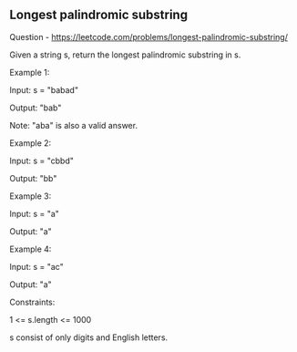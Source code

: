 ## Longest palindromic substring

Question - 
    https://leetcode.com/problems/longest-palindromic-substring/


Given a string s, return the longest palindromic substring in s.

 

Example 1:

Input: s = "babad"

Output: "bab"

Note: "aba" is also a valid answer.

Example 2:

Input: s = "cbbd"

Output: "bb"

Example 3:

Input: s = "a"

Output: "a"

Example 4:

Input: s = "ac"

Output: "a"
 

Constraints:

1 <= s.length <= 1000

s consist of only digits and English letters.